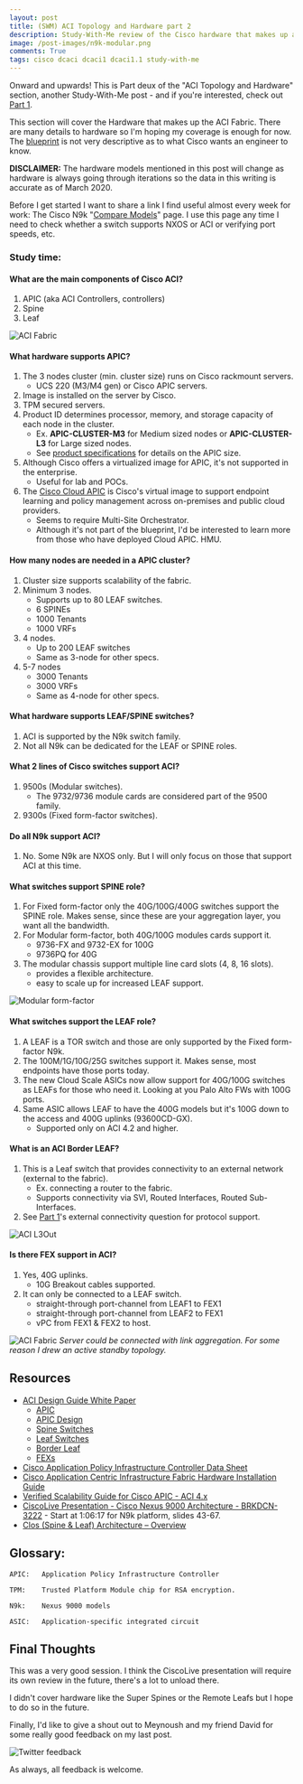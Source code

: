 ```yaml
---
layout: post
title: (SWM) ACI Topology and Hardware part 2
description: Study-With-Me review of the Cisco hardware that makes up an ACI fabric. 300-620 DCACI Exam.
image: /post-images/n9k-modular.png
comments: True
tags: cisco dcaci dcaci1 dcaci1.1 study-with-me 
---
```


Onward and upwards! This is Part deux of the "ACI Topology and Hardware" section, another Study-With-Me post - and if you're interested, check out [Part 1](https://blog.readyrouterone.com/2020/03/11/dcaci-sec1.1-pt1/). 

This section will cover the Hardware that makes up the ACI Fabric. There are many details to hardware so I'm hoping my coverage is enough for now. The [blueprint](https://docs.google.com/spreadsheets/d/1MzZJd29mLs6bqZKl-sLRQhsa-ykYdKSBcBFBQ9C8B-0/edit?usp=sharing) is not very descriptive as to what Cisco wants an engineer to know.

**DISCLAIMER:** The hardware models mentioned in this post will change as hardware is always going through iterations so the data in this writing is accurate as of March 2020.

Before I get started I want to share a link I find useful almost every week for work: The Cisco N9k "[Compare Models](https://www.cisco.com/c/en/us/products/switches/nexus-9000-series-switches/models-comparison.html)" page. I use this page any time I need to check whether a switch supports NXOS or ACI or verifying port speeds, etc.

### Study time: 

#### What are the main components of Cisco ACI?
1. APIC (aka ACI Controllers, controllers)
2. Spine
3. Leaf

![ACI Fabric](/post-images/aci_controllers.jpg)

#### What hardware supports APIC?
1. The 3 nodes cluster (min. cluster size) runs on Cisco rackmount servers.
   * UCS 220 (M3/M4 gen) or Cisco APIC servers.
2. Image is installed on the server by Cisco.
3. TPM secured servers.
4. Product ID determines processor, memory, and storage capacity of each node in the cluster.
   * Ex. **APIC-CLUSTER-M3** for Medium sized nodes or **APIC-CLUSTER-L3** for Large sized nodes.
   * See [product specifications](https://www.cisco.com/c/en/us/products/collateral/cloud-systems-management/application-policy-infrastructure-controller-apic/datasheet-c78-739715.html#APICapplianceproductspecifications) for details on the APIC size.
5. Although Cisco offers a virtualized image for APIC, it's not supported in the enterprise.
   * Useful for lab and POCs.
6. The [Cisco Cloud APIC](https://www.cisco.com/c/dam/en/us/solutions/collateral/data-center-virtualization/application-centric-infrastructure/solution-overview-c22-741802.pdf) is Cisco's virtual image to support endpoint learning and policy management across on-premises and public cloud providers.
   * Seems to require Multi-Site Orchestrator.
   * Although it's not part of the blueprint, I'd be interested to learn more from those who have deployed Cloud APIC. HMU.

#### How many nodes are needed in a APIC cluster?
1. Cluster size supports scalability of the fabric.
2. Minimum 3 nodes.
   * Supports up to 80 LEAF switches.
   * 6 SPINEs
   * 1000 Tenants
   * 1000 VRFs
3. 4 nodes.
   * Up to 200 LEAF switches
   * Same as 3-node for other specs.
4. 5-7 nodes
   * 3000 Tenants
   * 3000 VRFs
   * Same as 4-node for other specs.

#### What hardware supports LEAF/SPINE switches?
1. ACI is supported by the N9k switch family.
2. Not all N9k can be dedicated for the LEAF or SPINE roles.

#### What 2 lines of Cisco switches support ACI?
1. 9500s (Modular switches).
   * The 9732/9736 module cards are considered part of the 9500 family. 
2. 9300s (Fixed form-factor switches).

#### Do all N9k support ACI?
1. No. Some N9k are NXOS only. But I will only focus on those that support ACI at this time.

#### What switches support SPINE role?
1. For Fixed form-factor only the 40G/100G/400G switches support the SPINE role. Makes sense, since these are your aggregation layer, you want all the bandwidth.
2. For Modular form-factor, both 40G/100G modules cards support it.
   * 9736-FX and 9732-EX for 100G
   * 9736PQ for 40G
3. The modular chassis support multiple line card slots (4, 8, 16 slots).
   * provides a flexible architecture.
   * easy to scale up for increased LEAF support.

![Modular form-factor](/post-images/modular-form-factor.png)


#### What switches support the LEAF role? 
1. A LEAF is a TOR switch and those are only supported by the Fixed form-factor N9k.
2. The 100M/1G/10G/25G switches support it. Makes sense, most endpoints have those ports today.
3. The new Cloud Scale ASICs now allow support for 40G/100G switches as LEAFs for those who need it. Looking at you Palo Alto FWs with 100G ports.
4. Same ASIC allows LEAF to have the 400G models but it's 100G down to the access and 400G uplinks (93600CD-GX).
   * Supported only on ACI 4.2 and higher.


#### What is an ACI Border LEAF?
1. This is a Leaf switch that provides connectivity to an external network (external to the fabric).
   * Ex. connecting a router to the fabric.
   * Supports connectivity via SVI, Routed Interfaces, Routed Sub-Interfaces.
2. See [Part 1](https://blog.readyrouterone.com/2020/03/11/dcaci-sec1.1-pt1/#can-aci-connect-to-network-devices-external-to-the-fabric)'s external connectivity question for protocol support.


![ACI L3Out](/post-images/aci_l3out.jpg)

#### Is there FEX support in ACI?
1. Yes, 40G uplinks.
   * 10G Breakout cables supported.
2. It can only be connected to a LEAF switch.
   * straight-through port-channel from LEAF1 to FEX1
   * straight-through port-channel from LEAF2 to FEX1
   * vPC from FEX1 & FEX2 to host.

![ACI Fabric](/post-images/aci_fex.jpg)
*Server could be connected with link aggregation. For some reason I drew an active standby topology.*


## Resources
* [ACI Design Guide White Paper](https://www.cisco.com/c/en/us/solutions/collateral/data-center-virtualization/application-centric-infrastructure/white-paper-c11-737909.html#)
  * [APIC](https://www.cisco.com/c/en/us/solutions/collateral/data-center-virtualization/application-centric-infrastructure/white-paper-c11-737909.html#_Toc6452857)
  * [APIC Design](https://www.cisco.com/c/en/us/solutions/collateral/data-center-virtualization/application-centric-infrastructure/white-paper-c11-737909.html#_Toc6452893)
  * [Spine Switches](https://www.cisco.com/c/en/us/solutions/collateral/data-center-virtualization/application-centric-infrastructure/white-paper-c11-737909.html#_Toc6452856)
  * [Leaf Switches](https://www.cisco.com/c/en/us/solutions/collateral/data-center-virtualization/application-centric-infrastructure/white-paper-c11-737909.html#_Toc6452855)
  * [Border Leaf](https://www.cisco.com/c/en/us/solutions/collateral/data-center-virtualization/application-centric-infrastructure/white-paper-c11-737909.html#_Toc6453008)
  * [FEXs](https://www.cisco.com/c/en/us/solutions/collateral/data-center-virtualization/application-centric-infrastructure/white-paper-c11-737909.html#_Toc6452862)
* [Cisco Application Policy Infrastructure Controller Data Sheet](https://www.cisco.com/c/en/us/products/collateral/cloud-systems-management/application-policy-infrastructure-controller-apic/datasheet-c78-739715.html)
* [Cisco Application Centric Infrastructure Fabric Hardware Installation Guide](https://www.cisco.com/c/en/us/td/docs/switches/datacenter/nexus9000/hw/aci_hig/guide/b_aci_hardware_install_guide/b_aci_hardware_install_guide_chapter_01.html)
* [Verified Scalability Guide for Cisco APIC - ACI 4.x](https://www.cisco.com/c/en/us/td/docs/switches/datacenter/aci/apic/sw/4-x/verified-scalability/Cisco-ACI-Verified-Scalability-Guide-402.html)
* [CiscoLive Presentation - Cisco Nexus 9000 Architecture - BRKDCN-3222](https://www.ciscolive.com/global/on-demand-library.html?search=9000&search.event=ciscoliveemea2020&search.event=ciscolivelatam2019&search.event=ciscoliveus2019&search.event=ciscoliveanz2019&search.event=ciscoliveemea2019#/session/1564527375701001cNU6) - Start at 1:06:17 for N9k platform, slides 43-67.
* [Clos (Spine & Leaf) Architecture – Overview](http://www.netdesignarena.com/index.php/2018/11/05/clos-spine-leaf-architecture-overview/)

## Glossary: 
    APIC:   Application Policy Infrastructure Controller

    TPM:    Trusted Platform Module chip for RSA encryption.

    N9k:    Nexus 9000 models

    ASIC:   Application-specific integrated circuit 

## Final Thoughts
This was a very good session. I think the CiscoLive presentation will require its own review in the future, there's a lot to unload there.

I didn't cover hardware like the Super Spines or the Remote Leafs but I hope to do so in the future.

Finally, I'd like to give a shout out to Meynoush and my friend David for some really good feedback on my last post.

![Twitter feedback](/post-images/twitter-feedback1.png)


As always, all feedback is welcome.

